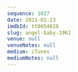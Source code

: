 ```yaml
---
sequence: 1027
date: 2021-02-23
imdbId: tt0054628
slug: angel-baby-1961
venue: null
venueNotes: null
medium: iTunes
mediumNotes: null
---
```

